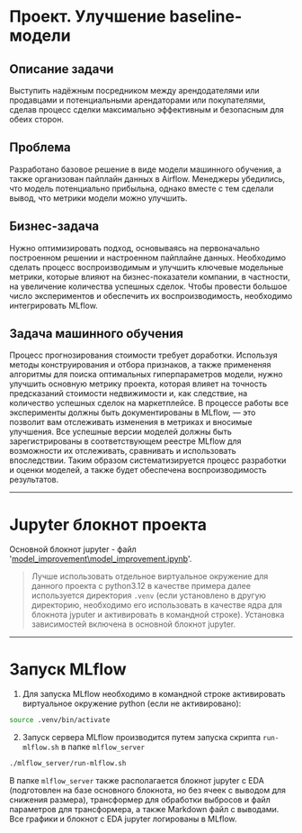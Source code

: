 # Проект. Улучшение baseline-модели

## Описание задачи
Выступить надёжным посредником между арендодателями или продавцами и потенциальными арендаторами или покупателями, сделав процесс сделки максимально эффективным и безопасным для обеих сторон.

## Проблема
Разработано базовое решение в виде модели машинного обучения, а также организован пайплайн данных в Airflow. Менеджеры убедились, что модель потенциально прибыльна, однако вместе с тем сделали вывод, что метрики модели можно улучшить. 

## Бизнес-задача
Нужно оптимизировать подход, основываясь на первоначально построенном решении и настроенном пайплайне данных. Необходимо сделать процесс воспроизводимым и улучшить ключевые модельные метрики, которые влияют на бизнес-показатели компании, в частности, на увеличение количества успешных сделок. Чтобы провести большое число экспериментов и обеспечить их воспроизводимость, необходимо интегрировать MLflow.

## Задача машинного обучения
Процесс прогнозирования стоимости требует доработки. Используя методы конструирования и отбора признаков, а также примененяя алгоритмы для поиска оптимальных гиперпараметров модели, нужно улучшить основную метрику проекта, которая влияет на точность предсказаний стоимости недвижимости и, как следствие, на количество успешных сделок на маркетплейсе. В процессе работы все эксперименты должны быть документированы в MLflow, — это позволит вам отслеживать изменения в метриках и вносимые улучшения. Все успешные версии моделей должны быть зарегистрированы в соответствующем реестре MLflow для возможности их отслеживать, сравнивать и использовать впоследствии. Таким образом систематизируется процесс разработки и оценки моделей, а также будет обеспечена воспроизводимость результатов. 

---
# Jupyter блокнот проекта

Основной блокнот jupyter - файл '[model_improvement\model_improvement.ipynb](model_improvement\model_improvement.ipynb)'. 

> Лучше использовать отдельное виртуальное окружение для данного проекта с python3.12 в качестве примера далее используется директория `.venv` (если установлено в другую директорию, необходимо его использовать в качестве ядра для блокнота jyputer и активировать в командной строке). Установка зависимостей включена в основной блокнот jupyter.

---
# Запуск MLflow

1. Для запуска MLflow необходимо в командной строке активировать виртуальное окружение python (если не активировано):

```sh
source .venv/bin/activate
```

2. Запуск сервера MLflow производится путем запуска скрипта `run-mlflow.sh` в папке `mlflow_server`

```sh
./mlflow_server/run-mlflow.sh
```

В папке `mlflow_server` также располагается блокнот jupyter с EDA (подготовлен на базе основного блокнота, но без ячеек с выводом для снижения размера), трансформер для обработки выбросов и файл параметров для трансформера, а также Markdown файл с выводами. Все графики и блокнот c EDA jupyter логированы в MLflow.
